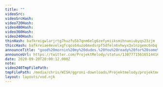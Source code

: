 ```yaml
---
title: ""
videoSrc: 
videoSrcHash: 
video720Hash: 
video480Hash: 
video360Hash: 
video240Hash: 
thinHash: bafkreigwlarjrtg7huzfu5b7qnm6elg6zefymiiksmihnuniubyqs23zjm
thiccHash: bafkreiae4evelxgfcqos64uzo6mxdsrpf5dfeln6vhwyx3xlnzgemc6nbq
announceTitle: "good%20mornin%20my%20dudes.%20You%20ready%20for%20some%20double%20%28platform%29%20penetration%3F%3F"
announceUrl: https://twitter.com/ProjektMelody/status/1307771561651441665
date: 2020-09-20T20:00:12.000Z
note: 
video240TmpFilePath: 
tmpFilePath: /media/chris/WISH/ggroni-downloads/Projektmelody/projektmelody_2020-09-20_19-57-46.mkv
layout: layouts/vod.njk
---
```

